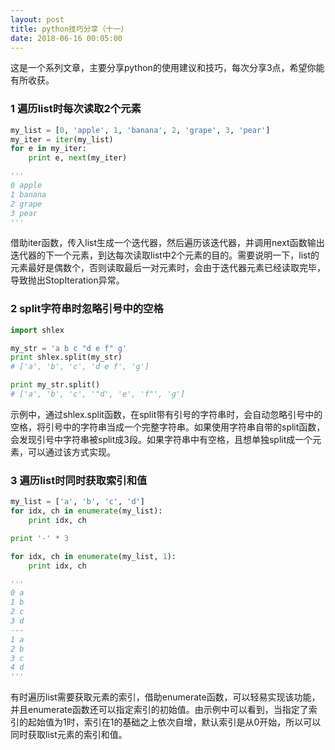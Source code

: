 ```yaml
---
layout: post
title: python技巧分享（十一）
date: 2018-06-16 00:05:00
---
```


这是一个系列文章，主要分享python的使用建议和技巧，每次分享3点，希望你能有所收获。

### 1 遍历list时每次读取2个元素

```python
my_list = [0, 'apple', 1, 'banana', 2, 'grape', 3, 'pear']
my_iter = iter(my_list)
for e in my_iter:
    print e, next(my_iter)

'''
0 apple
1 banana
2 grape
3 pear
'''
```

借助iter函数，传入list生成一个迭代器，然后遍历该迭代器，并调用next函数输出迭代器的下一个元素，到达每次读取list中2个元素的目的。需要说明一下，list的元素最好是偶数个，否则读取最后一对元素时，会由于迭代器元素已经读取完毕，导致抛出StopIteration异常。

### 2 split字符串时忽略引号中的空格

```python
import shlex

my_str = 'a b c "d e f" g'
print shlex.split(my_str)
# ['a', 'b', 'c', 'd e f', 'g']

print my_str.split()
# ['a', 'b', 'c', '"d', 'e', 'f"', 'g']
```

示例中，通过shlex.split函数，在split带有引号的字符串时，会自动忽略引号中的空格，将引号中的字符串当成一个完整字符串。如果使用字符串自带的split函数，会发现引号中字符串被split成3段。如果字符串中有空格，且想单独split成一个元素，可以通过该方式实现。

### 3 遍历list时同时获取索引和值

```python
my_list = ['a', 'b', 'c', 'd']
for idx, ch in enumerate(my_list):
    print idx, ch

print '-' * 3

for idx, ch in enumerate(my_list, 1):
    print idx, ch

'''
0 a
1 b
2 c
3 d
---
1 a
2 b
3 c
4 d
'''
```

有时遍历list需要获取元素的索引，借助enumerate函数，可以轻易实现该功能，并且enumerate函数还可以指定索引的初始值。由示例中可以看到，当指定了索引的起始值为1时，索引在1的基础之上依次自增，默认索引是从0开始，所以可以同时获取list元素的索引和值。

